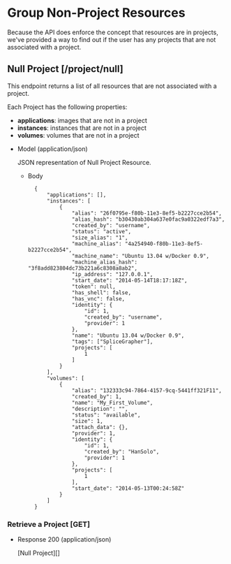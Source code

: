 # Group Non-Project Resources
Because the API does enforce the concept that resources are in projects, we've provided a way to find out if the user
 has any projects that are not associated with a project.

## Null Project [/project/null]
This endpoint returns a list of all resources that are not associated with a project.

Each Project has the following properties:

- **applications**: images that are not in a project
- **instances**: instances that are not in a project
- **volumes**: volumes that are not in a project
    
+ Model (application/json)

    JSON representation of Null Project Resource.

    + Body

            {
                "applications": [],
                "instances": [
                    {
                        "alias": "26f0795e-f80b-11e3-8ef5-b2227cce2b54",
                        "alias_hash": "b30430ab304a637e0fac9a0322edf7a3",
                        "created_by": "username",
                        "status": "active",
                        "size_alias": "1",
                        "machine_alias": "4a254940-f80b-11e3-8ef5-b2227cce2b54",
                        "machine_name": "Ubuntu 13.04 w/Docker 0.9",
                        "machine_alias_hash": "3f8add823804dc73b221a6c8308a8ab2",
                        "ip_address": "127.0.0.1",
                        "start_date": "2014-05-14T18:17:18Z",
                        "token": null,
                        "has_shell": false,
                        "has_vnc": false,
                        "identity": {
                            "id": 1,
                            "created_by": "username",
                            "provider": 1
                        },
                        "name": "Ubuntu 13.04 w/Docker 0.9",
                        "tags": ["SpliceGrapher"],
                        "projects": [
                            1
                        ]
                    }
                ],
                "volumes": [
                    {
                        "alias": "132333c94-7864-4157-9cq-5441ff321F11",
                        "created_by": 1,
                        "name": "My_First_Volume",
                        "description": "",
                        "status": "available",
                        "size": 1,
                        "attach_data": {},
                        "provider": 1,
                        "identity": {
                            "id": 1,
                            "created_by": "HanSolo",
                            "provider": 1
                        },
                        "projects": [
                            1
                        ],
                        "start_date": "2014-05-13T00:24:58Z"
                    }
                ]
            }

### Retrieve a Project [GET]
+ Response 200 (application/json)

    [Null Project][]
